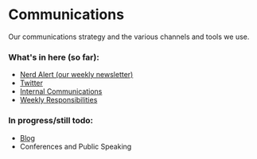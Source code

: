 # Communications

Our communications strategy and the various channels and tools we use.

### What's in here (so far):

- [Nerd Alert (our weekly newsletter)](/communications/newsletter/)
- [Twitter](/communications/twitter.md)
- [Internal Communications](/communications/internal-communications/)
- [Weekly Responsibilities](/weekly/responsibilities)

### In progress/still todo:

- [Blog](/communications/blog.md)
- Conferences and Public Speaking
